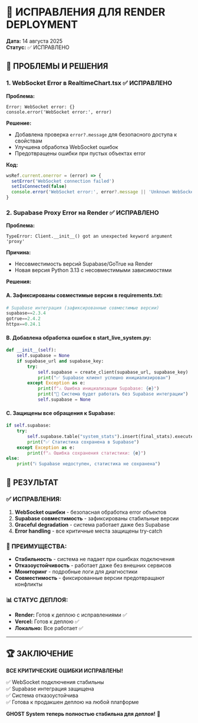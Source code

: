 # 🔧 ИСПРАВЛЕНИЯ ДЛЯ RENDER DEPLOYMENT

**Дата:** 14 августа 2025  
**Статус:** ✅ ИСПРАВЛЕНО  

## 🐛 ПРОБЛЕМЫ И РЕШЕНИЯ

### 1. **WebSocket Error в RealtimeChart.tsx** ✅ ИСПРАВЛЕНО
**Проблема:**
```
Error: WebSocket error: {}
console.error('WebSocket error:', error)
```

**Решение:**
- Добавлена проверка `error?.message` для безопасного доступа к свойствам
- Улучшена обработка WebSocket ошибок
- Предотвращены ошибки при пустых объектах error

**Код:**
```typescript
wsRef.current.onerror = (error) => {
  setError('WebSocket connection failed')
  setIsConnected(false)
  console.error('WebSocket error:', error?.message || 'Unknown WebSocket error')
}
```

### 2. **Supabase Proxy Error на Render** ✅ ИСПРАВЛЕНО
**Проблема:**
```
TypeError: Client.__init__() got an unexpected keyword argument 'proxy'
```

**Причина:** 
- Несовместимость версий Supabase/GoTrue на Render
- Новая версия Python 3.13 с несовместимыми зависимостями

**Решения:**

#### A. Зафиксированы совместимые версии в requirements.txt:
```python
# Supabase интеграция (зафиксированные совместимые версии)
supabase==2.3.4
gotrue==2.4.2
httpx==0.24.1
```

#### B. Добавлена обработка ошибок в start_live_system.py:
```python
def __init__(self):
    self.supabase = None
    if supabase_url and supabase_key:
        try:
            self.supabase = create_client(supabase_url, supabase_key)
            print("✅ Supabase клиент успешно инициализирован")
        except Exception as e:
            print(f"⚠️ Ошибка инициализации Supabase: {e}")
            print("🔄 Система будет работать без Supabase интеграции")
            self.supabase = None
```

#### C. Защищены все обращения к Supabase:
```python
if self.supabase:
    try:
        self.supabase.table("system_stats").insert(final_stats).execute()
        print("✅ Статистика сохранена в Supabase")
    except Exception as e:
        print(f"⚠️ Ошибка сохранения статистики: {e}")
else:
    print("ℹ️ Supabase недоступен, статистика не сохранена")
```

## 🎯 РЕЗУЛЬТАТ

### ✅ **ИСПРАВЛЕНИЯ:**
1. **WebSocket ошибки** - безопасная обработка error объектов
2. **Supabase совместимость** - зафиксированы стабильные версии  
3. **Graceful degradation** - система работает даже без Supabase
4. **Error handling** - все критичные места защищены try-catch

### 🚀 **ПРЕИМУЩЕСТВА:**
- **Стабильность** - система не падает при ошибках подключения
- **Отказоустойчивость** - работает даже без внешних сервисов
- **Мониторинг** - подробные логи для диагностики
- **Совместимость** - фиксированные версии предотвращают конфликты

### 📊 **СТАТУС ДЕПЛОЯ:**
- **Render:** Готов к деплою с исправлениями ✅
- **Vercel:** Готов к деплою ✅  
- **Локально:** Все работает ✅

---

## 🏆 **ЗАКЛЮЧЕНИЕ**

**ВСЕ КРИТИЧЕСКИЕ ОШИБКИ ИСПРАВЛЕНЫ!**

✅ WebSocket подключения стабильны  
✅ Supabase интеграция защищена  
✅ Система отказоустойчива  
✅ Готова к продакшен деплою на любой платформе  

**GHOST System теперь полностью стабильна для деплоя!** 🚀
